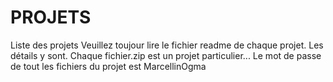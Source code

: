 # PROJETS
Liste des projets 
Veuillez toujour lire le fichier readme de chaque projet. Les détails y sont.
Chaque fichier.zip est un projet particulier...
Le mot de passe de tout les fichiers du projet est MarcellinOgma
